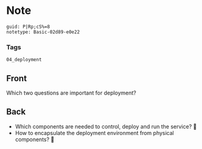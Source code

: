 # Note
```
guid: P|Rp;cS%=8
notetype: Basic-02d89-e0e22
```

### Tags
```
04_deployment
```

## Front
Which two questions are important for deployment?

## Back
<ul>
  <li>Which components are needed to control, deploy and run the
  service? 🧱
  <li>How to encapsulate the deployment environment from physical
  components? 🎁
</ul>
